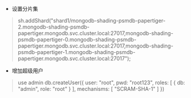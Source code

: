 * 设置分片集
> sh.addShard("shard1/mongodb-shading-psmdb-papertiger-2.mongodb-shading-psmdb-papertiger.mongodb.svc.cluster.local:27017,mongodb-shading-psmdb-papertiger-0.mongodb-shading-psmdb-papertiger.mongodb.svc.cluster.local:27017,mongodb-shading-psmdb-papertiger-1.mongodb-shading-psmdb-papertiger.mongodb.svc.cluster.local:27017");


* 增加超级用户
> use admin
> db.createUser({
    user: "root",
    pwd: "root123",
    roles: [
      { db: "admin", role: "root" }
    ],
    mechanisms: [
       "SCRAM-SHA-1"
    ]
})
